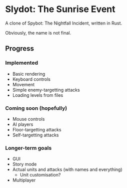 Slydot: The Sunrise Event
=========================

A clone of Spybot: The Nightfall Incident, written in Rust.

Obviously, the name is not final.

Progress
--------

### Implemented

- Basic rendering
- Keyboard controls
- Movement
- Simple enemy-targetting attacks
- Loading levels from files

### Coming soon (hopefully)

- Mouse controls
- AI players
- Floor-targetting attacks
- Self-targetting attacks

### Longer-term goals

- GUI
- Story mode
- Actual units and attacks (with names and everything)
  - Unit customisation?
- Multiplayer
